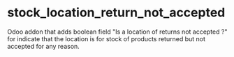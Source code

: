 # stock_location_return_not_accepted
Odoo addon that adds boolean field "Is a location of returns not accepted ?" for indicate that the location is for stock of products returned but not accepted for any reason.
